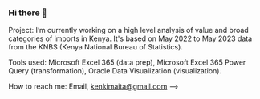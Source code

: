 ### Hi there 👋

Project:
I’m currently working on a high level analysis of value and broad categories of imports in Kenya. It's based on May 2022 to May 2023 data from the KNBS (Kenya National Bureau of Statistics).

Tools used:
Microsoft Excel 365 (data prep), Microsoft Excel 365 Power Query (transformation), Oracle Data Visualization (visualization).

How to reach me:
Email, kenkimaita@gmail.com
-->
